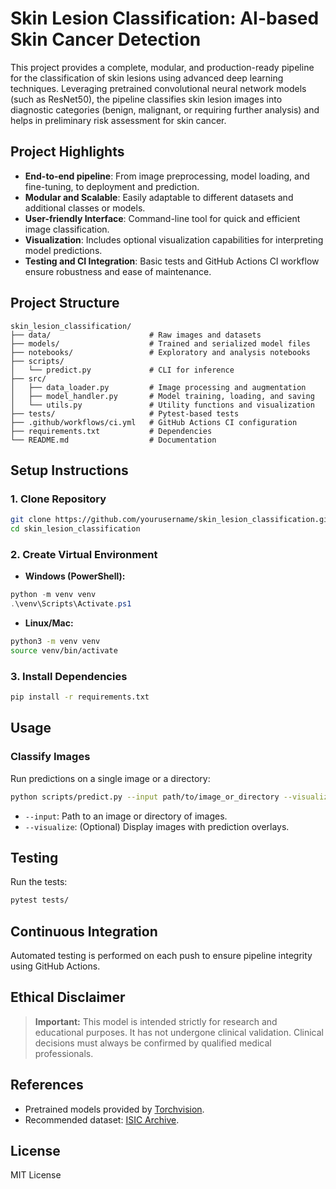 # Skin Lesion Classification: AI-based Skin Cancer Detection

This project provides a complete, modular, and production-ready pipeline for the classification of skin lesions using advanced deep learning techniques. Leveraging pretrained convolutional neural network models (such as ResNet50), the pipeline classifies skin lesion images into diagnostic categories (benign, malignant, or requiring further analysis) and helps in preliminary risk assessment for skin cancer.

## Project Highlights

- **End-to-end pipeline**: From image preprocessing, model loading, and fine-tuning, to deployment and prediction.
- **Modular and Scalable**: Easily adaptable to different datasets and additional classes or models.
- **User-friendly Interface**: Command-line tool for quick and efficient image classification.
- **Visualization**: Includes optional visualization capabilities for interpreting model predictions.
- **Testing and CI Integration**: Basic tests and GitHub Actions CI workflow ensure robustness and ease of maintenance.

## Project Structure

```
skin_lesion_classification/
├── data/                      # Raw images and datasets
├── models/                    # Trained and serialized model files
├── notebooks/                 # Exploratory and analysis notebooks
├── scripts/
│   └── predict.py             # CLI for inference
├── src/
│   ├── data_loader.py         # Image processing and augmentation
│   ├── model_handler.py       # Model training, loading, and saving
│   └── utils.py               # Utility functions and visualization
├── tests/                     # Pytest-based tests
├── .github/workflows/ci.yml   # GitHub Actions CI configuration
├── requirements.txt           # Dependencies
└── README.md                  # Documentation
```

## Setup Instructions

### 1. Clone Repository

```bash
git clone https://github.com/yourusername/skin_lesion_classification.git
cd skin_lesion_classification
```

### 2. Create Virtual Environment

- **Windows (PowerShell):**

```powershell
python -m venv venv
.\venv\Scripts\Activate.ps1
```

- **Linux/Mac:**

```bash
python3 -m venv venv
source venv/bin/activate
```

### 3. Install Dependencies

```bash
pip install -r requirements.txt
```

## Usage

### Classify Images

Run predictions on a single image or a directory:

```bash
python scripts/predict.py --input path/to/image_or_directory --visualize
```

- `--input`: Path to an image or directory of images.
- `--visualize`: (Optional) Display images with prediction overlays.

## Testing

Run the tests:

```bash
pytest tests/
```

## Continuous Integration

Automated testing is performed on each push to ensure pipeline integrity using GitHub Actions.

## Ethical Disclaimer

> **Important:** This model is intended strictly for research and educational purposes. It has not undergone clinical validation. Clinical decisions must always be confirmed by qualified medical professionals.

## References

- Pretrained models provided by [Torchvision](https://pytorch.org/vision/stable/models.html).
- Recommended dataset: [ISIC Archive](https://www.isic-archive.com/).

## License

MIT License


